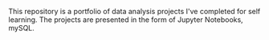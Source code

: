 This repository is a portfolio of data analysis projects I've completed for self learning. The projects are presented in the form of Jupyter Notebooks, mySQL.
